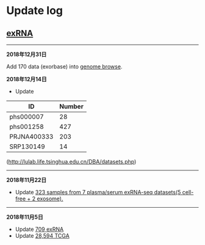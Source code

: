 # Update log

## [exRNA](http://lulab.life.tsinghua.edu.cn/exRNA/) 
-----
**2018年12月31日**  

Add 170 data (exorbase) into [genome browse](http://lulab.life.tsinghua.edu.cn/exRNA/genomebrowse/index.php 
). 


**2018年12月14日**

- Update  

|ID   |Number   |
|-    |-        |
|phs000007  |28 |
|phs001258  |427|
|PRJNA400333|203|
|SRP130149  |14 |

(http://lulab.life.tsinghua.edu.cn/DBA/datasets.php)

-----
**2018年11月22日**

- Update [323 samples from 7 plasma/serum exRNA-seq datasets(5 cell-free + 2 exosome).](http://lulab.life.tsinghua.edu.cn/DBA/datasets.php)

-----

**2018年11月5日**

- Update [709 exRNA](http://lulab.life.tsinghua.edu.cn/DBA/datasets.php)
- Update [ 28,594 TCGA](http://lulab.life.tsinghua.edu.cn/DBA/tcgasets.php#raw_data_sta)


